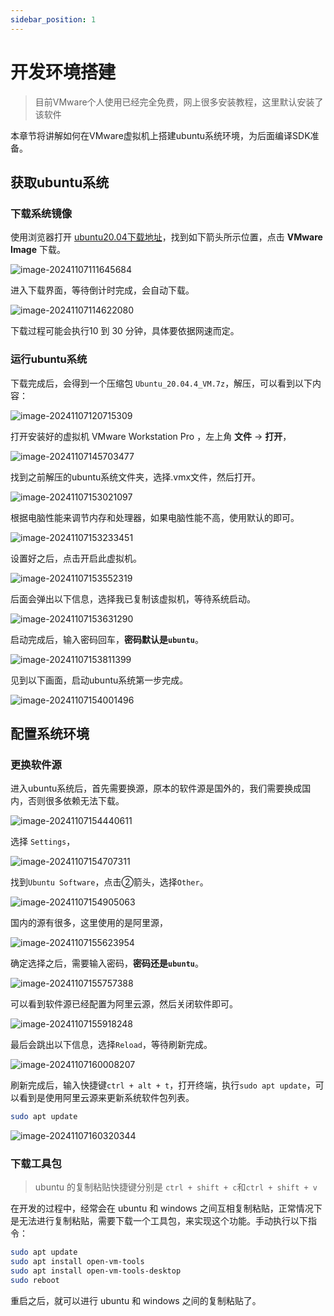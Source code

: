 ```yaml
---
sidebar_position: 1
---
```

# 开发环境搭建

> 目前VMware个人使用已经完全免费，网上很多安装教程，这里默认安装了该软件

本章节将讲解如何在VMware虚拟机上搭建ubuntu系统环境，为后面编译SDK准备。

## 获取ubuntu系统

### 下载系统镜像

使用浏览器打开 [ubuntu20.04下载地址](https://www.linuxvmimages.com/images/ubuntu-2004/)，找到如下箭头所示位置，点击 **VMware Image** 下载。

![image-20241107111645684](images/image-20241107111645684.png)

进入下载界面，等待倒计时完成，会自动下载。

![image-20241107114622080](images/image-20241107114622080.png)

下载过程可能会执行10 到 30 分钟，具体要依据网速而定。

### 运行ubuntu系统

下载完成后，会得到一个压缩包 `Ubuntu_20.04.4_VM.7z`，解压，可以看到以下内容：

![image-20241107120715309](images/image-20241107120715309.png)

打开安装好的虚拟机 VMware Workstation Pro ，左上角 **文件** -> **打开**，

![image-20241107145703477](images/image-20241107145703477.png)

找到之前解压的ubuntu系统文件夹，选择.vmx文件，然后打开。

![image-20241107153021097](images/image-20241107153021097.png)

根据电脑性能来调节内存和处理器，如果电脑性能不高，使用默认的即可。

![image-20241107153233451](images/image-20241107153233451.png)

设置好之后，点击开启此虚拟机。

![image-20241107153552319](images/image-20241107153552319.png)

后面会弹出以下信息，选择我已复制该虚拟机，等待系统启动。

![image-20241107153631290](images/image-20241107153631290.png)

启动完成后，输入密码回车，**密码默认是`ubuntu`**。

![image-20241107153811399](images/image-20241107153811399.png)

见到以下画面，启动ubuntu系统第一步完成。

![image-20241107154001496](images/image-20241107154001496.png)

## 配置系统环境

### 更换软件源

进入ubuntu系统后，首先需要换源，原本的软件源是国外的，我们需要换成国内，否则很多依赖无法下载。

![image-20241107154440611](images/image-20241107154440611.png)

选择 `Settings`，

![image-20241107154707311](images/image-20241107154707311.png)

找到`Ubuntu Software`，点击②箭头，选择`Other`。

![image-20241107154905063](images/image-20241107154905063.png)

国内的源有很多，这里使用的是阿里源，

![image-20241107155623954](images/image-20241107155623954.png)

确定选择之后，需要输入密码，**密码还是`ubuntu`**。

![image-20241107155757388](images/image-20241107155757388.png)

可以看到软件源已经配置为阿里云源，然后关闭软件即可。

![image-20241107155918248](images/image-20241107155918248.png)

最后会跳出以下信息，选择`Reload`，等待刷新完成。

![image-20241107160008207](images/image-20241107160008207.png)

刷新完成后，输入快捷键`ctrl + alt + t`，打开终端，执行`sudo apt update`，可以看到是使用阿里云源来更新系统软件包列表。

~~~bash
sudo apt update
~~~

![image-20241107160320344](images/image-20241107160320344.png)

### 下载工具包

> ubuntu 的复制粘贴快捷键分别是 `ctrl + shift + c`和`ctrl + shift + v`

在开发的过程中，经常会在 ubuntu 和 windows 之间互相复制粘贴，正常情况下是无法进行复制粘贴，需要下载一个工具包，来实现这个功能。手动执行以下指令：

~~~bash
sudo apt update
sudo apt install open-vm-tools
sudo apt install open-vm-tools-desktop
sudo reboot
~~~

重启之后，就可以进行 ubuntu 和 windows 之间的复制粘贴了。

